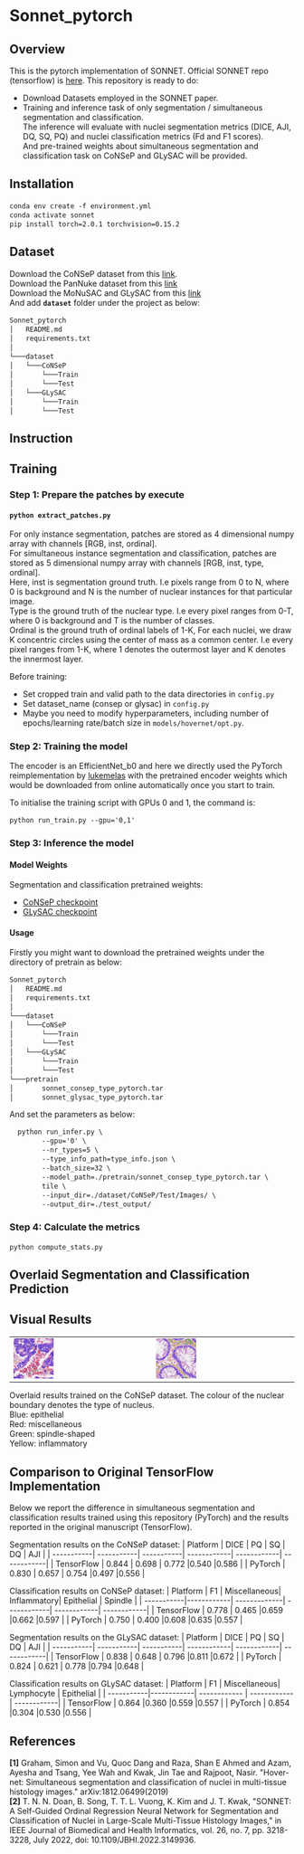 # Sonnet_pytorch
## Overview
This is the pytorch implementation of SONNET. Official SONNET repo (tensorflow) is [here](https://github.com/QuIIL/Sonnet/).
This repository is ready to do:
- Download Datasets employed in the SONNET paper.
- Training and inference task of only segmentation / simultaneous segmentation and classification. <br />
The inference will evaluate with nuclei segmentation metrics (DICE, AJI, DQ, SQ, PQ) and 
nuclei classification metrics (Fd and F1 scores). <br /> And pre-trained weights about simultaneous segmentation and classification task on CoNSeP and GLySAC will be provided.

## Installation



```
conda env create -f environment.yml
conda activate sonnet
pip install torch=2.0.1 torchvision=0.15.2 
```

## Dataset
Download the CoNSeP dataset from this [link](https://warwick.ac.uk/fac/sci/dcs/research/tia/data/hovernet/). <br />
Download the PanNuke dataset from this [link](https://warwick.ac.uk/fac/cross_fac/tia/data/pannuke) <br />
Download the MoNuSAC and GLySAC from this [link](https://drive.google.com/drive/folders/1p0Yt2w8MTcaZJU3bdh0fAtTrPWin1-zb?usp=sharing) <br />
And add **`dataset`** folder under the project as below:
```
Sonnet_pytorch
│   README.md
│   requirements.txt    
│
└───dataset
│   └───CoNSeP 
│       └───Train
│       └───Test
│   └───GLySAC 
│       └───Train
│       └───Test
```

## Instruction
## Training
### Step 1: Prepare the patches by execute
**`python extract_patches.py`** <br /><br />
For only instance segmentation, patches are stored as 4 dimensional numpy array with channels [RGB, inst, ordinal]. <br />
For simultaneous instance segmentation and classification, patches are stored as 5 dimensional numpy array with channels [RGB, inst, type, ordinal]. <br /> 
Here, inst is segmentation ground truth. I.e pixels range from 0 to N, where 0 is background and N is the number of nuclear instances for that particular image. <br /> 
Type is the ground truth of the nuclear type. I.e every pixel ranges from 0-T, where 0 is background and T is the number of classes.<br /> 
Ordinal is the ground truth of ordinal labels of 1-K, For each nuclei, we draw K concentric circles using the center of mass as a common center. I.e every pixel ranges from 1-K, where 1 denotes the outermost layer and K denotes the innermost layer.<br /> 


Before training:

- Set cropped train and valid path to the data directories in `config.py`
- Set dataset_name (consep or glysac) in `config.py`
- Maybe you need to modify hyperparameters, including number of epochs/learning rate/batch size in `models/hovernet/opt.py`.

### Step 2: Training the model
The encoder is an EfficientNet_b0 and here we directly used the PyTorch reimplementation by [lukemelas](https://github.com/lukemelas/EfficientNet-PyTorch)
with the pretrained encoder weights which would be downloaded from online automatically once you start to train.

To initialise the training script with GPUs 0 and 1, the command is:
```
python run_train.py --gpu='0,1' 
```

### Step 3: Inference the model

#### Model Weights

Segmentation and classification pretrained weights:
- [CoNSeP checkpoint](https://drive.google.com/file/d/1J6j5bimIyEA9gkW-fUzDzV8xFxMCOgTu/view?usp=drive_link)
- [GLySAC checkpoint](https://drive.google.com/file/d/1J6j5bimIyEA9gkW-fUzDzV8xFxMCOgTu/view?usp=drive_link)
#### Usage
Firstly you might want to download the pretrained weights under the directory of pretrain as below:
```
Sonnet_pytorch
│   README.md
│   requirements.txt    
│
└───dataset
│   └───CoNSeP 
│       └───Train
│       └───Test
│   └───GLySAC 
│       └───Train
│       └───Test
└───pretrain 
│       sonnet_consep_type_pytorch.tar
│       sonnet_glysac_type_pytorch.tar
```
And set the parameters as below: <br />
```
  python run_infer.py \
        --gpu='0' \
        --nr_types=5 \
        --type_info_path=type_info.json \
        --batch_size=32 \
        --model_path=./pretrain/sonnet_consep_type_pytorch.tar \
        tile \
        --input_dir=./dataset/CoNSeP/Test/Images/ \
        --output_dir=./test_output/ 
```
### Step 4: Calculate the metrics
```
python compute_stats.py 
```

## Overlaid Segmentation and Classification Prediction

## Visual Results
<table border="0">
<tr>
    <td>
    <img src="docs/result_1.png", width="30%" />
    </td> 
    <td>
    <img src="docs/results_2.png", width="30%" /> 
    </td>
</tr>
</table>

Overlaid results trained on the CoNSeP dataset. The colour of the nuclear boundary denotes the type of nucleus. <br />
Blue: epithelial<br />
Red: miscellaneous <br />
Green: spindle-shaped <br />
Yellow: inflammatory

## Comparison to Original TensorFlow Implementation

Below we report the difference in simultaneous segmentation and classification results trained using this repository (PyTorch) and the results reported in the original manuscript (TensorFlow). 

Segmentation results on the CoNSeP dataset:
| Platform   | DICE       | PQ         | SQ          | DQ          | AJI         |
| -----------| -----------| -----------| ------------| ------------| ------------|
| TensorFlow | 0.844      | 0.698      | 0.772       |0.540        |0.586        |
| PyTorch    | 0.830      | 0.657      | 0.754       |0.497        |0.556        |

Classification results on CoNSeP dataset: 
| Platform   | F1         | Miscellaneous| Inflammatory| Epithelial  | Spindle     |
| -----------|------------| -------------| ------------| ------------| ------------|
| TensorFlow | 0.778      | 0.465        |0.659        |0.662        |0.597        |
| PyTorch    | 0.750      | 0.400        |0.608        |0.635        |0.557        |

Segmentation results on the GLySAC dataset:
| Platform   | DICE       | PQ         | SQ          | DQ          | AJI         |
| -----------| -----------| -----------| ------------| ------------| ------------|
| TensorFlow | 0.838      | 0.648      | 0.796       |0.811        |0.672        |
| PyTorch    | 0.824      | 0.621      | 0.778       |0.794        |0.648        |

Classification results on GLySAC dataset: 
| Platform   | F1         | Miscellaneous| Lymphocyte  | Epithelial  |
| -----------|------------| ------------ | ------------| ------------|
| TensorFlow | 0.864      |0.360         |0.559        |0.557        |
| PyTorch    | 0.854      |0.304         |0.530        |0.556        |



## References
**[1]** Graham, Simon and Vu, Quoc Dang and Raza, Shan E Ahmed and Azam, Ayesha and Tsang, Yee Wah and Kwak, Jin Tae and Rajpoot, Nasir. "Hover-net: Simultaneous segmentation and classification of nuclei in multi-tissue histology images." arXiv:1812.06499(2019) <br/>
**[2]** T. N. N. Doan, B. Song, T. T. L. Vuong, K. Kim and J. T. Kwak, "SONNET: A Self-Guided Ordinal Regression Neural Network for Segmentation and Classification of Nuclei in Large-Scale Multi-Tissue Histology Images," in IEEE Journal of Biomedical and Health Informatics, vol. 26, no. 7, pp. 3218-3228, July 2022, doi: 10.1109/JBHI.2022.3149936.

